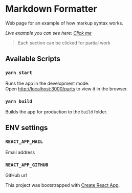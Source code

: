 # Markdown Formatter

Web page for an example of how markup syntax works.

_Live example you can see here: [Click me](https://barhylevych.github.io/parts)_

> Each section can be clicked for partial work

## Available Scripts 

### `yarn start`

Runs the app in the development mode.\
Open [http://localhost:3000/parts](http://localhost:3000) to view it in the browser.

### `yarn build`

Builds the app for production to the `build` folder.

## ENV settings

### `REACT_APP_MAIL`
 
Email address

### `REACT_APP_GITHUB` 

GitHub url


This project was bootstrapped with [Create React App](https://github.com/facebook/create-react-app).

